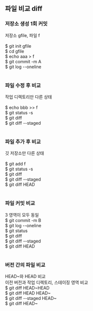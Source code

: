 ## 파일 비교 diff

### 저장소 생성 1회 커밋
저장소 gfile, 파일 f<br>
<br>
$ git init gfile<br>
$ cd gfile<br>
$ echo aaa > f<br>
$ git commit -m A<br>
$ git log --oneline<br>
<br>

### 파일 수정 후 비교
작업 디렉토리만 다른 상태<br>
<br>
$ echo bbb >> f<br>
$ git status -s<br>
$ git diff<br>
$ git diff --staged<br>
<br>

### 파일 추가 후 비교
깃 저장소만 다른 상태<br>
<br>
$ git add f<br>
$ git status -s<br>
$ git diff<br>
$ git diff --staged<br>
$ git diff HEAD<br>
<br>

### 파일 커밋 비교
3 영역이 모두 동일<br>
$ git commit -m B<br>
$ git log --oneline<br>
$ git status<br>
$ git diff<br>
$ git diff --staged<br>
$ git diff HEAD<br>
<br>

### 버전 간의 파일 비교
HEAD~와 HEAD 비교<br>
이전 버전과 작업 디렉토리, 스테이징 영역 비교<br>
$ git diff HEAD\~HEAD<br>
$ git diff HEAD HEAD~<br>
$ git diff --staged HEAD~<br>
$ git diff HEAD~<br>
